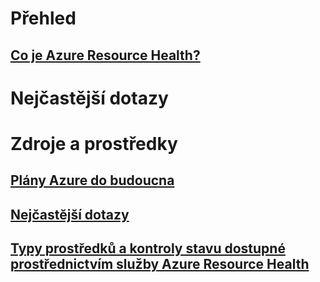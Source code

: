# Přehled
## [Co je Azure Resource Health?](resource-health-overview.md)
# Nejčastější dotazy
# Zdroje a prostředky
## [Plány Azure do budoucna](https://azure.microsoft.com/roadmap/)
## [Nejčastější dotazy](resource-health-faq.md)
## [Typy prostředků a kontroly stavu dostupné prostřednictvím služby Azure Resource Health](resource-health-checks-resource-types.md)
